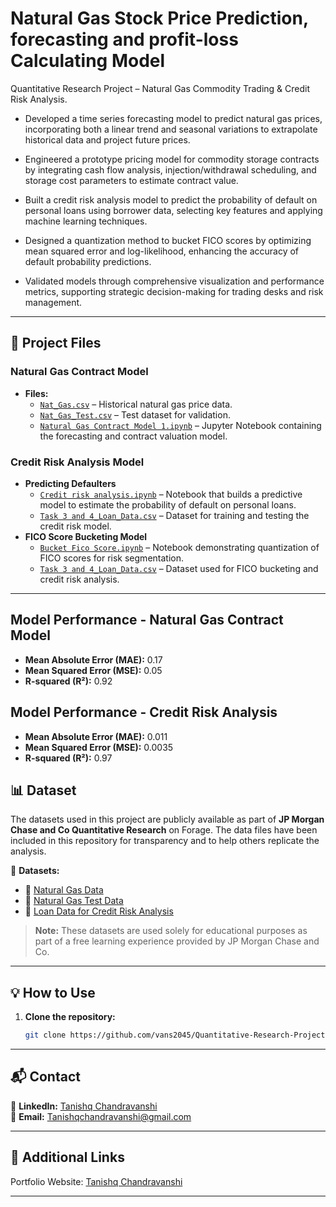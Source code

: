 # Natural Gas Stock Price Prediction, forecasting and profit-loss Calculating Model  

Quantitative Research Project – Natural Gas Commodity Trading & Credit Risk Analysis.

- Developed a time series forecasting model to predict natural gas prices, incorporating both a linear trend and seasonal variations to extrapolate historical data and project future prices.

- Engineered a prototype pricing model for commodity storage contracts by integrating cash flow analysis, injection/withdrawal scheduling, and storage cost parameters to estimate contract value.

- Built a credit risk analysis model to predict the probability of default on personal loans using borrower data, selecting key features and applying machine learning techniques.

- Designed a quantization method to bucket FICO scores by optimizing mean squared error and log-likelihood, enhancing the accuracy of default probability predictions.

- Validated models through comprehensive visualization and performance metrics, supporting strategic decision-making for trading desks and risk management.

---

## 📁 Project Files

### **Natural Gas Contract Model**
- **Files:**
  - [`Nat_Gas.csv`](https://github.com/vans2045/Natural-Gas-and-Loan-Default-Prediction-Models/blob/main/Natural%20Gas%20Contract%20Model/Model%201/Nat_Gas.csv) – Historical natural gas price data.
  - [`Nat_Gas_Test.csv`](https://github.com/vans2045/Natural-Gas-and-Loan-Default-Prediction-Models/blob/main/Natural%20Gas%20Contract%20Model/Model%201/Nat_Gas_Test.csv) – Test dataset for validation.
  - [`Natural Gas Contract Model 1.ipynb`](https://github.com/vans2045/Natural-Gas-and-Loan-Default-Prediction-Models/blob/main/Natural%20Gas%20Contract%20Model/Model%201/Natural%20Gas%20Contract%20Model%201.ipynb) – Jupyter Notebook containing the forecasting and contract valuation model.
  

### **Credit Risk Analysis Model**
- **Predicting Defaulters**
  - [`Credit risk analysis.ipynb`](https://github.com/vans2045/Natural-Gas-and-Loan-Default-Prediction-Models/blob/main/Credit%20risk%20analysis%20model/Predicting%20defaulters/Credit%20risk%20analysis.ipynb) – Notebook that builds a predictive model to estimate the probability of default on personal loans.
  - [`Task 3 and 4_Loan_Data.csv`](https://github.com/vans2045/Natural-Gas-and-Loan-Default-Prediction-Models/blob/main/Credit%20risk%20analysis%20model/FICO%20score%20Bucketing%20model/Task%203%20and%204_Loan_Data.csv) – Dataset for training and testing the credit risk model.
- **FICO Score Bucketing Model**
  - [`Bucket Fico Score.ipynb`](https://github.com/vans2045/Natural-Gas-and-Loan-Default-Prediction-Models/blob/main/Credit%20risk%20analysis%20model/FICO%20score%20Bucketing%20model/Bucket%20Fico%20Score.ipynb) – Notebook demonstrating quantization of FICO scores for risk segmentation.
  - [`Task 3 and 4_Loan_Data.csv`](https://github.com/vans2045/Natural-Gas-and-Loan-Default-Prediction-Models/blob/main/Credit%20risk%20analysis%20model/FICO%20score%20Bucketing%20model/Task%203%20and%204_Loan_Data.csv) – Dataset used for FICO bucketing and credit risk analysis.

---

## Model Performance - Natural Gas Contract Model
- **Mean Absolute Error (MAE):** 0.17
- **Mean Squared Error (MSE):** 0.05
- **R-squared (R²):** 0.92
  
## Model Performance - Credit Risk Analysis
- **Mean Absolute Error (MAE):** 0.011
- **Mean Squared Error (MSE):** 0.0035
- **R-squared (R²):** 0.97

## 📊 Dataset

The datasets used in this project are publicly available as part of **JP Morgan Chase and Co Quantitative Research** on Forage. The data files have been included in this repository for transparency and to help others replicate the analysis.

📂 **Datasets:**

- 📄 [Natural Gas Data]([./Natural%20Gas%20Contract%20Model/Nat_Gas.csv](https://github.com/vans2045/Natural-Gas-and-Loan-Default-Prediction-Models/blob/main/Natural%20Gas%20Contract%20Model/Model%201/Nat_Gas.csv))
- 📄 [Natural Gas Test Data]([./Natural%20Gas%20Contract%20Model/Nat_Gas_Test.csv](https://github.com/vans2045/Natural-Gas-and-Loan-Default-Prediction-Models/blob/main/Natural%20Gas%20Contract%20Model/Model%201/Nat_Gas_Test.csv))
- 📄 [Loan Data for Credit Risk Analysis]([./Credit%20Risk%20Analysis%20Model/Task%203%20and%204_Loan_Data.csv](https://github.com/vans2045/Natural-Gas-and-Loan-Default-Prediction-Models/blob/main/Credit%20risk%20analysis%20model/FICO%20score%20Bucketing%20model/Task%203%20and%204_Loan_Data.csv))

> **Note:** These datasets are used solely for educational purposes as part of a free learning experience provided by JP Morgan Chase and Co.

---

## 💡 How to Use

1. **Clone the repository:**
   ```bash
   git clone https://github.com/vans2045/Quantitative-Research-Project.git

---

## 📬 Contact  
🔗 **LinkedIn:** [Tanishq Chandravanshi](https://www.linkedin.com/in/tanishq-chandravanshi-b6a026213/)  
📧 **Email:** Tanishqchandravanshi@gmail.com 

---

## 🔗 Additional Links


Portfolio Website: [Tanishq Chandravanshi](https://tanishqchandravanshi.netlify.app/)

---
